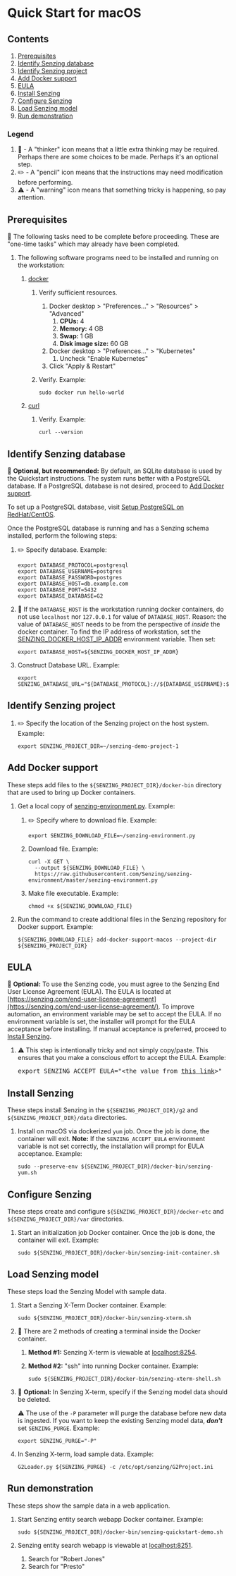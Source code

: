 # Quick Start for macOS

## Contents

1. [Prerequisites](#prerequisites)
1. [Identify Senzing database](#identify-senzing-database)
1. [Identify Senzing project](#identify-senzing-project)
1. [Add Docker support](#add-docker-support)
1. [EULA](#eula)
1. [Install Senzing](#install-senzing)
1. [Configure Senzing](#configure-senzing)
1. [Load Senzing model](#load-senzing-model)
1. [Run demonstration](#run-demonstration)

### Legend

1. :thinking: - A "thinker" icon means that a little extra thinking may be required.
   Perhaps there are some choices to be made.
   Perhaps it's an optional step.
1. :pencil2: - A "pencil" icon means that the instructions may need modification before performing.
1. :warning: - A "warning" icon means that something tricky is happening, so pay attention.

## Prerequisites

:thinking: The following tasks need to be complete before proceeding.
These are "one-time tasks" which may already have been completed.

1. The following software programs need to be installed and running on the workstation:
    1. [docker](https://github.com/Senzing/knowledge-base/blob/master/HOWTO/install-docker.md#macos)

        1. Verify sufficient resources.
            1. Docker desktop > "Preferences..." > "Resources" > "Advanced"
                1. **CPUs:** 4
                1. **Memory:** 4 GB
                1. **Swap:** 1 GB
                1. **Disk image size:** 60 GB
            1. Docker desktop > "Preferences..." > "Kubernetes"
                1. Uncheck "Enable Kubernetes"
            1. Click "Apply & Restart"
        1. Verify.
           Example:

            ```console
            sudo docker run hello-world
            ```

    1. [curl](https://github.com/Senzing/knowledge-base/blob/master/HOWTO/install-curl.md#macos)
        1. Verify.
           Example:

            ```console
            curl --version
            ```

## Identify Senzing database

:thinking: **Optional, but recommended:**
By default, an SQLite database is used by the Quickstart instructions.
The system runs better with a PostgreSQL database.
If a PostgreSQL database is not desired, proceed to
[Add Docker support](#add-docker-support).

To set up a PostgreSQL database, visit
[Setup PostgreSQL on RedHat/CentOS](https://senzing.zendesk.com/hc/en-us/articles/360026348454-Setup-PostgreSQL-on-RedHat-CentOS).

Once the PostgreSQL database is running and has a Senzing schema installed,
perform the following steps:

1. :pencil2: Specify database.
   Example:

    ```console
    export DATABASE_PROTOCOL=postgresql
    export DATABASE_USERNAME=postgres
    export DATABASE_PASSWORD=postgres
    export DATABASE_HOST=db.example.com
    export DATABASE_PORT=5432
    export DATABASE_DATABASE=G2
    ```

1. :thinking: If the `DATABASE_HOST` is the workstation running docker containers,
   do not use `localhost` nor `127.0.0.1` for value of `DATABASE_HOST`.
   Reason: the value of `DATABASE_HOST` needs to be from the perspective of *inside* the docker container.
   To find the IP address of workstation, set the
   [SENZING_DOCKER_HOST_IP_ADDR](https://github.com/Senzing/knowledge-base/blob/master/lists/environment-variables.md#senzing_docker_host_ip_addr)
   environment variable. Then set:

    ```console
    export DATABASE_HOST=${SENZING_DOCKER_HOST_IP_ADDR}
    ```

1. Construct Database URL.
   Example:

    ```console
    export SENZING_DATABASE_URL="${DATABASE_PROTOCOL}://${DATABASE_USERNAME}:${DATABASE_PASSWORD}@${DATABASE_HOST}:${DATABASE_PORT}/${DATABASE_DATABASE}"
    ```

## Identify Senzing project

1. :pencil2: Specify the location of the Senzing project on the host system.
   Example:

    ```console
    export SENZING_PROJECT_DIR=~/senzing-demo-project-1
    ```

## Add Docker support

These steps add files to the `${SENZING_PROJECT_DIR}/docker-bin` directory that are used to bring up Docker containers.

1. Get a local copy of
   [senzing-environment.py](https://raw.githubusercontent.com/Senzing/senzing-environment/master/senzing-environment.py).
   Example:

    1. :pencil2: Specify where to download file.
       Example:

        ```console
        export SENZING_DOWNLOAD_FILE=~/senzing-environment.py
        ```

    1. Download file.
       Example:

        ```console
        curl -X GET \
          --output ${SENZING_DOWNLOAD_FILE} \
          https://raw.githubusercontent.com/Senzing/senzing-environment/master/senzing-environment.py
        ```

    1. Make file executable.
       Example:

        ```console
        chmod +x ${SENZING_DOWNLOAD_FILE}
        ```

1. Run the command to create additional files in the Senzing repository for Docker support.
   Example:

    ```console
    ${SENZING_DOWNLOAD_FILE} add-docker-support-macos --project-dir ${SENZING_PROJECT_DIR}
    ```

## EULA

:thinking: **Optional:** To use the Senzing code, you must agree to the Senzing End User License Agreement (EULA).
The EULA is located at [https://senzing.com/end-user-license-agreement](https://senzing.com/end-user-license-agreement/).
To improve automation, an environment variable may be set to accept the EULA.
If no environment variable is set, the installer will prompt for the EULA acceptance before installing.
If manual acceptance is preferred, proceed to [Install Senzing](#install-senzing).

1. :warning: This step is intentionally tricky and not simply copy/paste.
   This ensures that you make a conscious effort to accept the EULA.
   Example:

    <pre>export SENZING_ACCEPT_EULA="&lt;the value from <a href="https://github.com/Senzing/knowledge-base/blob/master/lists/environment-variables.md#senzing_accept_eula">this link</a>&gt;"</pre>

## Install Senzing

These steps install Senzing in the `${SENZING_PROJECT_DIR}/g2` and `${SENZING_PROJECT_DIR}/data` directories.

1. Install on macOS via dockerized `yum` job.
   Once the job is done, the container will exit.
   **Note:**  If the `SENZING_ACCEPT_EULA` environment variable is not set correctly,
   the installation will prompt for EULA acceptance.
   Example:

    ```console
    sudo --preserve-env ${SENZING_PROJECT_DIR}/docker-bin/senzing-yum.sh
    ```

## Configure Senzing

These steps create and configure `${SENZING_PROJECT_DIR}/docker-etc` and `${SENZING_PROJECT_DIR}/var` directories.

1. Start an initialization job Docker container.
   Once the job is done, the container will exit.
   Example:

    ```console
    sudo ${SENZING_PROJECT_DIR}/docker-bin/senzing-init-container.sh
    ```

## Load Senzing model

These steps load the Senzing Model with sample data.

1. Start a Senzing X-Term Docker container.
   Example:

    ```console
    sudo ${SENZING_PROJECT_DIR}/docker-bin/senzing-xterm.sh
    ```

1. :thinking: There are 2 methods of creating a terminal inside the Docker container.

    1. **Method #1:** Senzing X-term is viewable at
       [localhost:8254](http://localhost:8254).

    1. **Method #2:** "ssh" into running Docker container.
       Example:

        ```console
        sudo ${SENZING_PROJECT_DIR}/docker-bin/senzing-xterm-shell.sh
        ```

1. :thinking: **Optional:** In Senzing X-term, specify if the Senzing model data should be deleted.

   :warning: The use of the `-P` parameter will purge the database before new data is ingested.
   If you want to keep the existing Senzing model data, ***don't*** set `SENZING_PURGE`.
   Example:

    ```console
    export SENZING_PURGE="-P"
    ```

1. In Senzing X-term, load sample data.
   Example:

    ```console
    G2Loader.py ${SENZING_PURGE} -c /etc/opt/senzing/G2Project.ini
    ```

## Run demonstration

These steps show the sample data in a web application.

1. Start Senzing entity search webapp Docker container.
   Example:

    ```console
    sudo ${SENZING_PROJECT_DIR}/docker-bin/senzing-quickstart-demo.sh
    ```

1. Senzing entity search webapp is viewable at
   [localhost:8251](http://localhost:8251/).
    1. Search for "Robert Jones"
    1. Search for "Presto"

